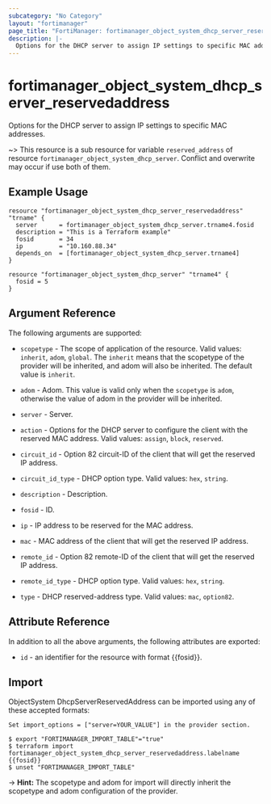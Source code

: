 ```yaml
---
subcategory: "No Category"
layout: "fortimanager"
page_title: "FortiManager: fortimanager_object_system_dhcp_server_reservedaddress"
description: |-
  Options for the DHCP server to assign IP settings to specific MAC addresses.
---
```


# fortimanager_object_system_dhcp_server_reservedaddress
Options for the DHCP server to assign IP settings to specific MAC addresses.

~> This resource is a sub resource for variable `reserved_address` of resource `fortimanager_object_system_dhcp_server`. Conflict and overwrite may occur if use both of them.



## Example Usage

```hcl
resource "fortimanager_object_system_dhcp_server_reservedaddress" "trname" {
  server      = fortimanager_object_system_dhcp_server.trname4.fosid
  description = "This is a Terraform example"
  fosid       = 34
  ip          = "10.160.88.34"
  depends_on  = [fortimanager_object_system_dhcp_server.trname4]
}

resource "fortimanager_object_system_dhcp_server" "trname4" {
  fosid = 5
}
```

## Argument Reference


The following arguments are supported:

* `scopetype` - The scope of application of the resource. Valid values: `inherit`, `adom`, `global`. The `inherit` means that the scopetype of the provider will be inherited, and adom will also be inherited. The default value is `inherit`.
* `adom` - Adom. This value is valid only when the `scopetype` is `adom`, otherwise the value of adom in the provider will be inherited.
* `server` - Server.

* `action` - Options for the DHCP server to configure the client with the reserved MAC address. Valid values: `assign`, `block`, `reserved`.

* `circuit_id` - Option 82 circuit-ID of the client that will get the reserved IP address.
* `circuit_id_type` - DHCP option type. Valid values: `hex`, `string`.

* `description` - Description.
* `fosid` - ID.
* `ip` - IP address to be reserved for the MAC address.
* `mac` - MAC address of the client that will get the reserved IP address.
* `remote_id` - Option 82 remote-ID of the client that will get the reserved IP address.
* `remote_id_type` - DHCP option type. Valid values: `hex`, `string`.

* `type` - DHCP reserved-address type. Valid values: `mac`, `option82`.



## Attribute Reference

In addition to all the above arguments, the following attributes are exported:
* `id` - an identifier for the resource with format {{fosid}}.

## Import

ObjectSystem DhcpServerReservedAddress can be imported using any of these accepted formats:
```
Set import_options = ["server=YOUR_VALUE"] in the provider section.

$ export "FORTIMANAGER_IMPORT_TABLE"="true"
$ terraform import fortimanager_object_system_dhcp_server_reservedaddress.labelname {{fosid}}
$ unset "FORTIMANAGER_IMPORT_TABLE"
```
-> **Hint:** The scopetype and adom for import will directly inherit the scopetype and adom configuration of the provider.
